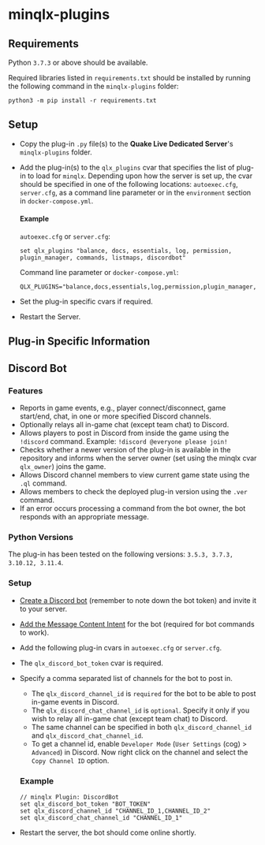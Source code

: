 # minqlx-plugins

## Requirements

Python `3.7.3` or above should be available.

Required libraries listed in `requirements.txt` should be installed by running the following command in the `minqlx-plugins` folder:
```
python3 -m pip install -r requirements.txt
```
## Setup

- Copy the plug-in `.py` file(s) to the **Quake Live Dedicated Server**'s `minqlx-plugins` folder.
- Add the plug-in(s) to the `qlx_plugins` cvar that specifies the list of plug-in to load for `minqlx`. Depending upon how the server is set up, the cvar should be specified in one of the following locations: `autoexec.cfg`, `server.cfg`, as a command line parameter or in the `environment` section in `docker-compose.yml`.
  
  #### Example
  `autoexec.cfg` or `server.cfg`:
  ```
  set qlx_plugins "balance, docs, essentials, log, permission, plugin_manager, commands, listmaps, discordbot"
  ```
  Command line parameter or `docker-compose.yml`:
  ```
  QLX_PLUGINS="balance,docs,essentials,log,permission,plugin_manager,commands,listmaps,discordbot"
  ```
- Set the plug-in specific cvars if required.
- Restart the Server.


## Plug-in Specific Information

## Discord Bot

### Features
- Reports in game events, e.g., player connect/disconnect, game start/end, chat, in one or more specified Discord channels.
- Optionally relays all in-game chat (except team chat) to Discord.
- Allows players to post in Discord from inside the game using the `!discord` command.
  Example: `!discord @everyone please join!`
- Checks whether a newer version of the plug-in is available in the repository and informs when the server owner (set using the minqlx cvar `qlx_owner`) joins the game.
- Allows Discord channel members to view current game state using the `.ql` command.
- Allows members to check the deployed plug-in version using the `.ver` command.
- If an error occurs processing a command from the bot owner, the bot responds with an appropriate message.

### Python Versions
The plug-in has been tested on the following versions: `3.5.3, 3.7.3, 3.10.12, 3.11.4`.

### Setup
- [Create a Discord bot](https://discordpy.readthedocs.io/en/stable/discord.html) (remember to note down the bot token) and invite it to your server. 
- [Add the Message Content Intent](https://discordpy.readthedocs.io/en/latest/intents.html) for the bot (required for bot commands to work).
- Add the following plug-in cvars in `autoexec.cfg` or `server.cfg`.
- The `qlx_discord_bot_token` cvar is required.
- Specify a comma separated list of channels for the bot to post in.
  - The `qlx_discord_channel_id` is `required` for the bot to be able to post in-game events in Discord.
  - The `qlx_discord_chat_channel_id` is `optional`. Specify it only if you wish to relay all in-game chat (except team chat) to Discord.
  - The same channel can be specified in both `qlx_discord_channel_id` and `qlx_discord_chat_channel_id`.
  - To get a channel id, enable `Developer Mode` (`User Settings` (cog) > `Advanced`) in Discord. Now right click on the channel and select the `Copy Channel ID` option.

  ### Example
  ```
  // minqlx Plugin: DiscordBot
  set qlx_discord_bot_token "BOT_TOKEN"
  set qlx_discord_channel_id "CHANNEL_ID_1,CHANNEL_ID_2"
  set qlx_discord_chat_channel_id "CHANNEL_ID_1"
  ```
- Restart the server, the bot should come online shortly.
